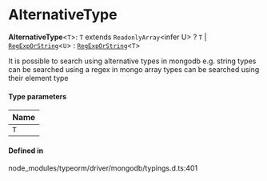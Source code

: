 # AlternativeType

 **AlternativeType**<`T`\>: `T` extends `ReadonlyArray`<infer U\> ? `T` \| [`RegExpOrString`](RegExpOrString.md)<`U`\> : [`RegExpOrString`](RegExpOrString.md)<`T`\>

It is possible to search using alternative types in mongodb e.g.
string types can be searched using a regex in mongo
array types can be searched using their element type

#### Type parameters

| Name |
| :------ |
| `T` | `object` |

#### Defined in

node_modules/typeorm/driver/mongodb/typings.d.ts:401
